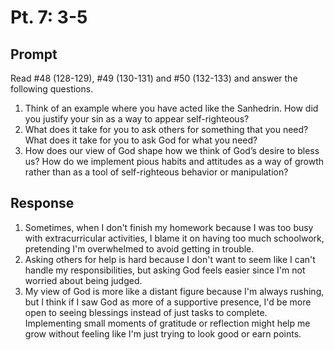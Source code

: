 # Pt. 7: 3-5

## Prompt

Read #48 (128-129), #49 (130-131) and #50 (132-133) and answer the following questions.

1. Think of an example where you have acted like the Sanhedrin. How did you justify your sin as a way to appear self-righteous?
2. What does it take for you to ask others for something that you need? What does it take for you to ask God for what you need?
3. How does our view of God shape how we think of God’s desire to bless us? How do we implement pious habits and attitudes as a way of growth rather than as a tool of self-righteous behavior or manipulation?

## Response

1. Sometimes, when I don't finish my homework because I was too busy with extracurricular activities, I blame it on having too much schoolwork, pretending I'm overwhelmed to avoid getting in trouble.
2. Asking others for help is hard because I don't want to seem like I can't handle my responsibilities, but asking God feels easier since I'm not worried about being judged.
3. My view of God is more like a distant figure because I'm always rushing, but I think if I saw God as more of a supportive presence, I'd be more open to seeing blessings instead of just tasks to complete. Implementing small moments of gratitude or reflection might help me grow without feeling like I'm just trying to look good or earn points.